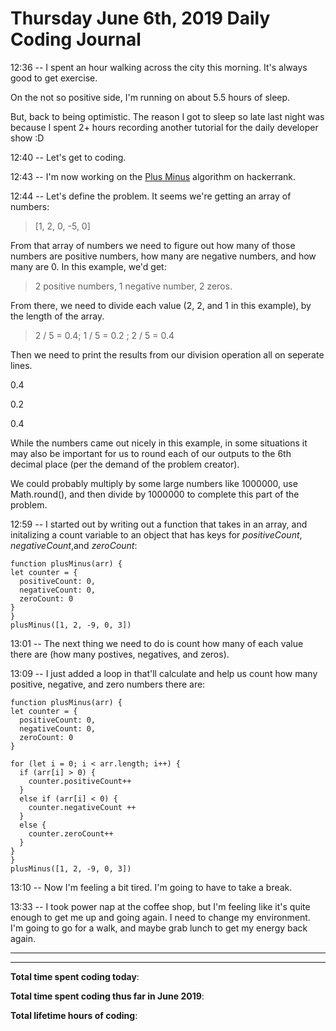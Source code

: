 # Thursday June 6th, 2019 Daily Coding Journal

12:36 -- I spent an hour walking across the city this morning. It's always good to get exercise.

On the not so positive side, I'm running on about 5.5 hours of sleep.

But, back to being optimistic. The reason I got to sleep so late last night was because I spent 2+ hours recording another tutorial for the daily developer show :D

12:40 -- Let's get to coding.

12:43 -- I'm now working on the [Plus Minus](https://www.hackerrank.com/challenges/plus-minus/problem) algorithm on hackerrank.

12:44 -- Let's define the problem. It seems we're getting an array of numbers:
>[1, 2, 0, -5, 0]

From that array of numbers we need to figure out how many of those numbers are positive numbers, how many are negative numbers, and how many are 0. In this example, we'd get:
> 2 positive numbers, 1 negative number, 2 zeros.

From there, we need to divide each value (2, 2, and 1 in this example), by the length of the array.
> 2 / 5 = 0.4; 1 / 5 = 0.2 ; 2 / 5 = 0.4

Then we need to print the results from our division operation all on seperate lines.

0.4

0.2

0.4

While the numbers came out nicely in this example, in some situations it may also be important for us to round each of our outputs to the 6th decimal place (per the demand of the problem creator).

We could probably multiply by some large numbers like 1000000, use Math.round(), and then divide by 1000000 to complete this part of the problem.

12:59 -- I started out by writing out a function that takes in an array, and initalizing a count variable to an object that has keys for *positiveCount*, *negativeCount*,and *zeroCount*:

```
function plusMinus(arr) {
let counter = {
  positiveCount: 0,
  negativeCount: 0,
  zeroCount: 0
}
}
plusMinus([1, 2, -9, 0, 3])
```
13:01 -- The next thing we need to do is count how many of each value there are (how many postives, negatives, and zeros).

13:09 -- I just added a loop in that'll calculate and help us count how many positive, negative, and zero numbers there are:
```
function plusMinus(arr) {
let counter = {
  positiveCount: 0,
  negativeCount: 0,
  zeroCount: 0
}

for (let i = 0; i < arr.length; i++) {
  if (arr[i] > 0) {
    counter.positiveCount++
  }
  else if (arr[i] < 0) {
    counter.negativeCount ++
  }
  else {
    counter.zeroCount++
  }
}
}
plusMinus([1, 2, -9, 0, 3])
```
13:10 -- Now I'm feeling a bit tired. I'm going to have to take a break.

13:33 -- I took power nap at the coffee shop, but I'm feeling like it's quite enough to get me up and going again. I need to change my environment. I'm going to go for a walk, and maybe grab lunch to get my energy back again.
___




___
**Total time spent coding today**: 

**Total time spent coding  thus far in June 2019**: 

**Total lifetime hours of coding**: 